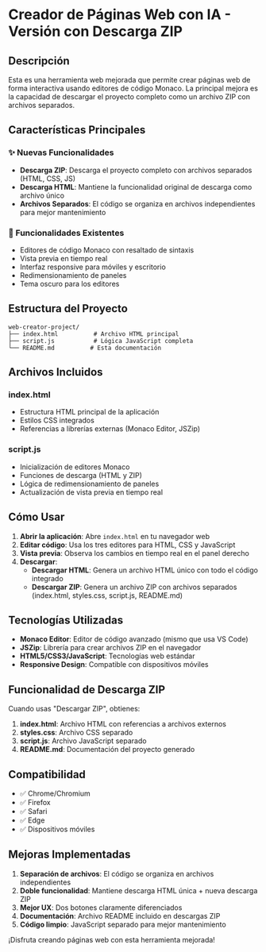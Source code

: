 # Creador de Páginas Web con IA - Versión con Descarga ZIP

## Descripción

Esta es una herramienta web mejorada que permite crear páginas web de forma interactiva usando editores de código Monaco. La principal mejora es la capacidad de descargar el proyecto completo como un archivo ZIP con archivos separados.

## Características Principales

### ✨ Nuevas Funcionalidades
- **Descarga ZIP**: Descarga el proyecto completo con archivos separados (HTML, CSS, JS)
- **Descarga HTML**: Mantiene la funcionalidad original de descarga como archivo único
- **Archivos Separados**: El código se organiza en archivos independientes para mejor mantenimiento

### 🔧 Funcionalidades Existentes
- Editores de código Monaco con resaltado de sintaxis
- Vista previa en tiempo real
- Interfaz responsive para móviles y escritorio
- Redimensionamiento de paneles
- Tema oscuro para los editores

## Estructura del Proyecto

```
web-creator-project/
├── index.html          # Archivo HTML principal
├── script.js           # Lógica JavaScript completa
└── README.md          # Esta documentación
```

## Archivos Incluidos

### index.html
- Estructura HTML principal de la aplicación
- Estilos CSS integrados
- Referencias a librerías externas (Monaco Editor, JSZip)

### script.js
- Inicialización de editores Monaco
- Funciones de descarga (HTML y ZIP)
- Lógica de redimensionamiento de paneles
- Actualización de vista previa en tiempo real

## Cómo Usar

1. **Abrir la aplicación**: Abre `index.html` en tu navegador web
2. **Editar código**: Usa los tres editores para HTML, CSS y JavaScript
3. **Vista previa**: Observa los cambios en tiempo real en el panel derecho
4. **Descargar**:
   - **Descargar HTML**: Genera un archivo HTML único con todo el código integrado
   - **Descargar ZIP**: Genera un archivo ZIP con archivos separados (index.html, styles.css, script.js, README.md)

## Tecnologías Utilizadas

- **Monaco Editor**: Editor de código avanzado (mismo que usa VS Code)
- **JSZip**: Librería para crear archivos ZIP en el navegador
- **HTML5/CSS3/JavaScript**: Tecnologías web estándar
- **Responsive Design**: Compatible con dispositivos móviles

## Funcionalidad de Descarga ZIP

Cuando usas "Descargar ZIP", obtienes:

1. **index.html**: Archivo HTML con referencias a archivos externos
2. **styles.css**: Archivo CSS separado
3. **script.js**: Archivo JavaScript separado  
4. **README.md**: Documentación del proyecto generado

## Compatibilidad

- ✅ Chrome/Chromium
- ✅ Firefox
- ✅ Safari
- ✅ Edge
- ✅ Dispositivos móviles

## Mejoras Implementadas

1. **Separación de archivos**: El código se organiza en archivos independientes
2. **Doble funcionalidad**: Mantiene descarga HTML única + nueva descarga ZIP
3. **Mejor UX**: Dos botones claramente diferenciados
4. **Documentación**: Archivo README incluido en descargas ZIP
5. **Código limpio**: JavaScript separado para mejor mantenimiento

¡Disfruta creando páginas web con esta herramienta mejorada!

